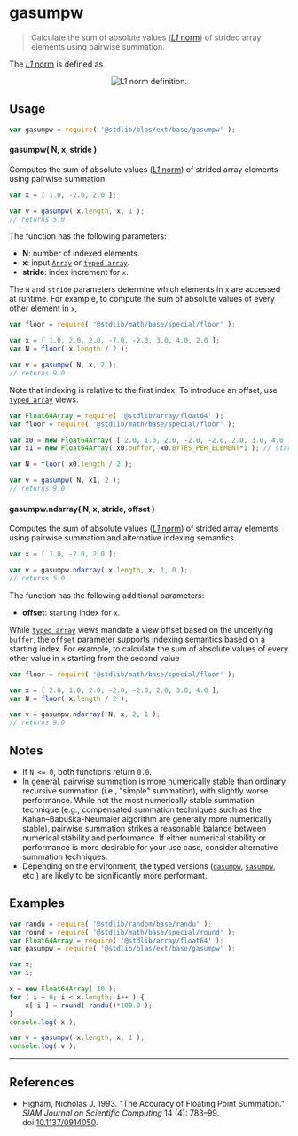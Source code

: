 <!--

@license Apache-2.0

Copyright (c) 2020 The Stdlib Authors.

Licensed under the Apache License, Version 2.0 (the "License");
you may not use this file except in compliance with the License.
You may obtain a copy of the License at

   http://www.apache.org/licenses/LICENSE-2.0

Unless required by applicable law or agreed to in writing, software
distributed under the License is distributed on an "AS IS" BASIS,
WITHOUT WARRANTIES OR CONDITIONS OF ANY KIND, either express or implied.
See the License for the specific language governing permissions and
limitations under the License.

-->

# gasumpw

> Calculate the sum of absolute values ([_L1_ norm][l1norm]) of strided array elements using pairwise summation.

<section class="intro">

The [_L1_ norm][l1norm] is defined as

<!-- <equation class="equation" label="eq:l1norm" align="center" raw="\|\mathbf{x}\|_1 = \sum_{i=0}^{n-1} \vert x_i \vert" alt="L1 norm definition."> -->

<div class="equation" align="center" data-raw-text="\|\mathbf{x}\|_1 = \sum_{i=0}^{n-1} \vert x_i \vert" data-equation="eq:l1norm">
    <img src="https://cdn.jsdelivr.net/gh/stdlib-js/stdlib@b989712575768de8eab07dd05f635c636b46f278/lib/node_modules/@stdlib/blas/ext/base/gasumpw/docs/img/equation_l1norm.svg" alt="L1 norm definition.">
    <br>
</div>

<!-- </equation> -->

</section>

<!-- /.intro -->

<section class="usage">

## Usage

```javascript
var gasumpw = require( '@stdlib/blas/ext/base/gasumpw' );
```

#### gasumpw( N, x, stride )

Computes the sum of absolute values ([_L1_ norm][l1norm]) of strided array elements using pairwise summation.

```javascript
var x = [ 1.0, -2.0, 2.0 ];

var v = gasumpw( x.length, x, 1 );
// returns 5.0
```

The function has the following parameters:

-   **N**: number of indexed elements.
-   **x**: input [`Array`][mdn-array] or [`typed array`][mdn-typed-array].
-   **stride**: index increment for `x`.

The `N` and `stride` parameters determine which elements in `x` are accessed at runtime. For example, to compute the sum of absolute values of every other element in `x`,

```javascript
var floor = require( '@stdlib/math/base/special/floor' );

var x = [ 1.0, 2.0, 2.0, -7.0, -2.0, 3.0, 4.0, 2.0 ];
var N = floor( x.length / 2 );

var v = gasumpw( N, x, 2 );
// returns 9.0
```

Note that indexing is relative to the first index. To introduce an offset, use [`typed array`][mdn-typed-array] views.

<!-- eslint-disable stdlib/capitalized-comments -->

```javascript
var Float64Array = require( '@stdlib/array/float64' );
var floor = require( '@stdlib/math/base/special/floor' );

var x0 = new Float64Array( [ 2.0, 1.0, 2.0, -2.0, -2.0, 2.0, 3.0, 4.0 ] );
var x1 = new Float64Array( x0.buffer, x0.BYTES_PER_ELEMENT*1 ); // start at 2nd element

var N = floor( x0.length / 2 );

var v = gasumpw( N, x1, 2 );
// returns 9.0
```

#### gasumpw.ndarray( N, x, stride, offset )

Computes the sum of absolute values ([_L1_ norm][l1norm]) of strided array elements using pairwise summation and alternative indexing semantics.

```javascript
var x = [ 1.0, -2.0, 2.0 ];

var v = gasumpw.ndarray( x.length, x, 1, 0 );
// returns 5.0
```

The function has the following additional parameters:

-   **offset**: starting index for `x`.

While [`typed array`][mdn-typed-array] views mandate a view offset based on the underlying `buffer`, the `offset` parameter supports indexing semantics based on a starting index. For example, to calculate the sum of absolute values of every other value in `x` starting from the second value

```javascript
var floor = require( '@stdlib/math/base/special/floor' );

var x = [ 2.0, 1.0, 2.0, -2.0, -2.0, 2.0, 3.0, 4.0 ];
var N = floor( x.length / 2 );

var v = gasumpw.ndarray( N, x, 2, 1 );
// returns 9.0
```

</section>

<!-- /.usage -->

<section class="notes">

## Notes

-   If `N <= 0`, both functions return `0.0`.
-   In general, pairwise summation is more numerically stable than ordinary recursive summation (i.e., "simple" summation), with slightly worse performance. While not the most numerically stable summation technique (e.g., compensated summation techniques such as the Kahan–Babuška-Neumaier algorithm are generally more numerically stable), pairwise summation strikes a reasonable balance between numerical stability and performance. If either numerical stability or performance is more desirable for your use case, consider alternative summation techniques.
-   Depending on the environment, the typed versions ([`dasumpw`][@stdlib/blas/ext/base/dasumpw], [`sasumpw`][@stdlib/blas/ext/base/sasumpw], etc.) are likely to be significantly more performant.

</section>

<!-- /.notes -->

<section class="examples">

## Examples

<!-- eslint no-undef: "error" -->

```javascript
var randu = require( '@stdlib/random/base/randu' );
var round = require( '@stdlib/math/base/special/round' );
var Float64Array = require( '@stdlib/array/float64' );
var gasumpw = require( '@stdlib/blas/ext/base/gasumpw' );

var x;
var i;

x = new Float64Array( 10 );
for ( i = 0; i < x.length; i++ ) {
    x[ i ] = round( randu()*100.0 );
}
console.log( x );

var v = gasumpw( x.length, x, 1 );
console.log( v );
```

</section>

<!-- /.examples -->

* * *

<section class="references">

## References

-   Higham, Nicholas J. 1993. "The Accuracy of Floating Point Summation." _SIAM Journal on Scientific Computing_ 14 (4): 783–99. doi:[10.1137/0914050][@higham:1993a].

</section>

<!-- /.references -->

<section class="links">

[mdn-array]: https://developer.mozilla.org/en-US/docs/Web/JavaScript/Reference/Global_Objects/Array

[mdn-typed-array]: https://developer.mozilla.org/en-US/docs/Web/JavaScript/Reference/Global_Objects/TypedArray

[@stdlib/blas/ext/base/dasumpw]: https://github.com/stdlib-js/stdlib/tree/develop/lib/node_modules/%40stdlib/blas/ext/base/dasumpw

[@stdlib/blas/ext/base/sasumpw]: https://github.com/stdlib-js/stdlib/tree/develop/lib/node_modules/%40stdlib/blas/ext/base/sasumpw

[l1norm]: http://en.wikipedia.org/wiki/Norm_%28mathematics%29

[@higham:1993a]: https://doi.org/10.1137/0914050

</section>

<!-- /.links -->

